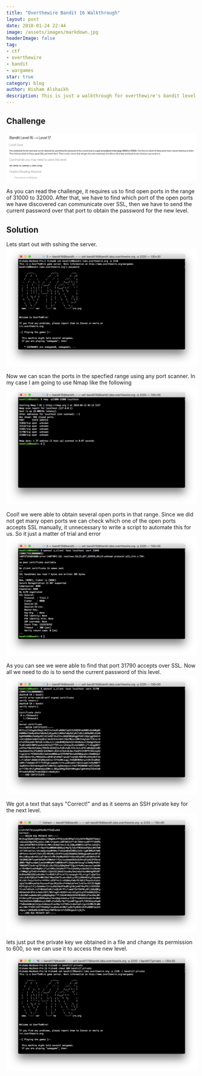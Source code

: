 ```yaml
---
title: "Overthewire Bandit 16 Walkthrough"
layout: post
date: 2018-01-24 22:44
image: /assets/images/markdown.jpg
headerImage: false
tag:
- ctf
- overthewire
- bandit
- wargames
star: true
category: blog
author: Hisham Alshaikh
description: This is just a walkthrough for overthewire's bandit level 16
---
```


## Challenge

![Markdown Image](/assets/images/bandit_16_solution/overthewire_challenge.png)

As you can read the challenge, it requires us to find open ports in the range of 31000 to 32000. After that, we have to find which port of the open ports we have discovered can communicate over SSL, then we have to send the current password over that port to obtain the password for the new level. 

## Solution

Lets start out with sshing the server.
![Markdown Image](/assets/images/bandit_16_solution/sshing_the_server.png)

Now we can scan the ports in the specfied range using any port scanner. In my case I am going to use Nmap like the following
![Markdown Image](/assets/images/bandit_16_solution/nmaping_the_server.png)

Cool! we were able to obtain several open ports in that range. Since we did not get many open ports we can check which one of the open ports accepts SSL manually, it unnecessary to write a script to automate this for us. So it just a matter of trial and error
![Markdown Image](/assets/images/bandit_16_solution/failed_ssl_connection.png)

As you can see we were able to find that port 31790 accepts over SSL. Now all we need to do is to send the current password of this level.
![Markdown Image](/assets/images/bandit_16_solution/success_ssl_connection.png)


We got a text that says "Correct!" and as it seems an SSH private key for the next level.
![Markdown Image](/assets/images/bandit_16_solution/obtaining_ssh_private_key.png)

lets just put the private key we obtained in a file and change its permission to 600, so we can use it to access the new level.
![Markdown Image](/assets/images/bandit_16_solution/accessing_the_new_level.png)




